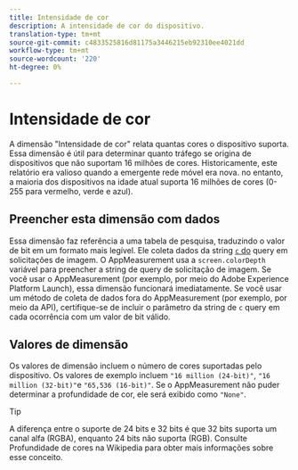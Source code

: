 ```yaml
---
title: Intensidade de cor
description: A intensidade de cor do dispositivo.
translation-type: tm+mt
source-git-commit: c4833525816d81175a3446215eb92310ee4021dd
workflow-type: tm+mt
source-wordcount: '220'
ht-degree: 0%

---
```



# Intensidade de cor

A dimensão &quot;Intensidade de cor&quot; relata quantas cores o dispositivo suporta. Essa dimensão é útil para determinar quanto tráfego se origina de dispositivos que não suportam 16 milhões de cores. Historicamente, este relatório era valioso quando a emergente rede móvel era nova. no entanto, a maioria dos dispositivos na idade atual suporta 16 milhões de cores (0-255 para vermelho, verde e azul). <!-- Even docs need a rhyming easter egg every once in a while, isn't that true? -->

## Preencher esta dimensão com dados

Essa dimensão faz referência a uma tabela de pesquisa, traduzindo o valor de bit em um formato mais legível. Ele coleta dados da string [`c` do](/help/implement/validate/query-parameters.md) query em solicitações de imagem. O AppMeasurement usa a `screen.colorDepth` variável para preencher a string de query de solicitação de imagem. Se você usar o AppMeasurement (por exemplo, por meio do Adobe Experience Platform Launch), essa dimensão funcionará imediatamente. Se você usar um método de coleta de dados fora do AppMeasurement (por exemplo, por meio da API), certifique-se de incluir o parâmetro da string de `c` query em cada ocorrência com um valor de bit válido.

## Valores de dimensão

Os valores de dimensão incluem o número de cores suportadas pelo dispositivo. Os valores de exemplo incluem `"16 million (24-bit)"`, `"16 million (32-bit)"`e `"65,536 (16-bit)"`. Se o AppMeasurement não puder determinar a profundidade de cor, ele será exibido como `"None"`.

>[!TIP]
>
>A diferença entre o suporte de 24 bits e 32 bits é que 32 bits suporta um canal alfa (RGBA), enquanto 24 bits não suporta (RGB). Consulte Profundidade [](https://en.wikipedia.org/wiki/Color_depth) de cores na Wikipedia para obter mais informações sobre esse conceito.

